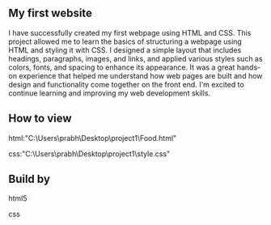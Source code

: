 ## My first website
I have successfully created my first webpage using HTML and CSS. This project allowed me to learn the basics of structuring a webpage using HTML and styling it with CSS. I designed a simple layout that includes headings, paragraphs, images, and links, and applied various styles such as colors, fonts, and spacing to enhance its appearance. It was a great hands-on experience that helped me understand how web pages are built and how design and functionality come together on the front end. I'm excited to continue learning and improving my web development skills.

## How to view
html:"C:\Users\prabh\Desktop\project1\Food.html"

css:"C:\Users\prabh\Desktop\project1\style.css"

## Build by

html5

css
